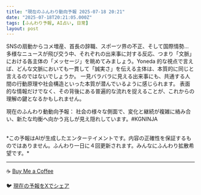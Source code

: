 ```yaml
---
title: "現在のふんわり動向予報 2025-07-18 20:21"
date: "2025-07-18T20:21:05.000Z"
tags: [ふんわり予報, AI占い, 日常]
layout: post
---
```


SNSの扇動からコメ増産、首長の辞職、スポーツ界の不正、そして国際情勢…  多様なニュースが飛び交う中、それぞれの出来事に対する反応、つまり「文脈」における各主体の「メッセージ」を眺めてみましょう。Yoneda 的な視点で言えば、どんな文脈においても一貫して「誠実さ」を伝える主体は、本質的に同じと言えるのではないでしょうか。  一見バラバラに見える出来事にも、共通する人間の行動原理や社会構造といった本質が潜んでいるように感じられます。  表面的な情報だけでなく、その背後にある普遍的な流れを捉えることが、これからの理解の鍵となるかもしれません。


現在のふんわり動動向予報：  社会の様々な側面で、変化と継続が複雑に絡み合い、新たな均衡へ向かう兆しが見え隠れしています。#KGNINJA

<br>
*この予報はAIが生成したエンターテイメントです。内容の正確性を保証するものではありません。ふんわり一日に４回更新されます。みんなにふんわり拡散希望です。*

---
☕️ [Buy Me a Coffee](https://www.buymeacoffee.com/kgninja)

🐦 [現在の予報をXでシェア](https://twitter.com/intent/tweet?text=%E7%8F%BE%E5%9C%A8%E3%81%AE%E3%81%B5%E3%82%93%E3%82%8F%E3%82%8A%E4%BA%88%E5%A0%B1%3A%20%E3%80%8CSNS%E3%81%AE%E6%89%87%E5%8B%95%E3%81%8B%E3%82%89%E3%82%B3%E3%83%A1%E5%A2%97%E7%94%A3%E3%80%81%E9%A6%96%E9%95%B7%E3%81%AE%E8%BE%9E%E8%81%B7%E3%80%81%E3%82%B9%E3%83%9D%E3%83%BC%E3%83%84%E7%95%8C%E3%81%AE%E4%B8%8D%E6%AD%A3%E3%80%81%E3%81%9D%E3%81%97%E3%81%A6%E5%9B%BD%E9%9A%9B%E6%83%85%E5%8B%A2%E2%80%A6%20%20%E5%A4%9A%E6%A7%98%E3%81%AA%E3%83%8B%E3%83%A5%E3%83%BC%E3%82%B9%E3%81%8C%E9%A3%9B%E3%81%B3%E4%BA%A4%E3%81%86%E4%B8%AD%E3%80%81%E3%81%9D%E3%82%8C%E3%81%9E%E3%82%8C%E3%81%AE%E5%87%BA%E6%9D%A5%E4%BA%8B%E3%81%AB%E5%AF%BE%E3%81%99%E3%82%8B%E5%8F%8D%E5%BF%9C%E3%80%81%E3%81%A4%E3%81%BE%E3%82%8A%E3%80%8C%E6%96%87%E8%84%88%E3%80%8D%E3%81%AB%E3%81%8A%E3%81%91%E3%82%8B%E5%90%84%E4%B8%BB%E4%BD%93%E3%81%AE%E3%80%8C%E3%83%A1%E3%83%83%E3%82%BB%E3%83%BC%E3%82%B8%E3%80%8D%E3%82%92%E7%9C%BA%E3%82%81%E3%81%A6%E3%81%BF%E3%81%BE%E3%81%97%E3%82%87%E3%81%86%E3%80%82%E3%80%8D%23KGNINJA%20%E7%B6%9A%E3%81%8D%E3%81%AF%E3%83%96%E3%83%AD%E3%82%B0%E3%81%A7%EF%BC%81%F0%9F%91%87&url=https%3A%2F%2Fkg-ninja.github.io%2FFunwariyoso%2F)
